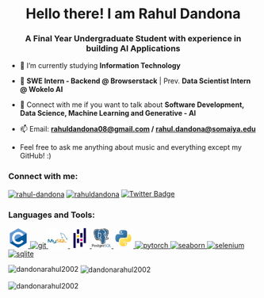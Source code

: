 <h1 align="center">Hello there! I am Rahul Dandona</h1>
<h3 align="center">A Final Year Undergraduate Student with experience in building AI Applications</h3>



- 🔭 I’m currently studying **Information Technology**

- 🌱 **SWE Intern - Backend @ Browserstack** | Prev. **Data Scientist Intern @ Wokelo AI** 

- 💬 Connect with me if you want to talk about **Software Development, Data Science, Machine Learning and Generative - AI**

- 📫 Email: **rahuldandona08@gmail.com / rahul.dandona@somaiya.edu**


- Feel free to ask me anything about music and everything except my GitHub! :) 

<h3 align="left">Connect with me:</h3>
<p align="left">
<a href="https://linkedin.com/in/rahul-dandona" target="blank"><img align="center" src="https://raw.githubusercontent.com/rahuldkjain/github-profile-readme-generator/master/src/images/icons/Social/linked-in-alt.svg" alt="rahul-dandona" height="30" width="40" /></a>
<a href="https://kaggle.com/rahuldandona" target="blank"><img align="center" src="https://raw.githubusercontent.com/rahuldkjain/github-profile-readme-generator/master/src/images/icons/Social/kaggle.svg" alt="rahuldandona" height="30" width="40" /></a>
<a href="https://twitter.com/dandona_rahul">
    <img src="https://img.shields.io/badge/Twitter-blue?style=for-the-badge&logo=twitter&logoColor=white" alt="Twitter Badge"/>
  </a>
</p>

<h3 align="left">Languages and Tools:</h3>
<p align="left"> <a href="https://www.cprogramming.com/" target="_blank" rel="noreferrer"> <img src="https://raw.githubusercontent.com/devicons/devicon/master/icons/c/c-original.svg" alt="c" width="40" height="40"/> </a> <a href="https://git-scm.com/" target="_blank" rel="noreferrer"> <img src="https://www.vectorlogo.zone/logos/git-scm/git-scm-icon.svg" alt="git" width="40" height="40"/> </a> <a href="https://www.mysql.com/" target="_blank" rel="noreferrer"> <img src="https://raw.githubusercontent.com/devicons/devicon/master/icons/mysql/mysql-original-wordmark.svg" alt="mysql" width="40" height="40"/> </a> <a href="https://pandas.pydata.org/" target="_blank" rel="noreferrer"> <img src="https://raw.githubusercontent.com/devicons/devicon/2ae2a900d2f041da66e950e4d48052658d850630/icons/pandas/pandas-original.svg" alt="pandas" width="40" height="40"/> </a> <a href="https://www.postgresql.org" target="_blank" rel="noreferrer"> <img src="https://raw.githubusercontent.com/devicons/devicon/master/icons/postgresql/postgresql-original-wordmark.svg" alt="postgresql" width="40" height="40"/> </a> <a href="https://www.python.org" target="_blank" rel="noreferrer"> <img src="https://raw.githubusercontent.com/devicons/devicon/master/icons/python/python-original.svg" alt="python" width="40" height="40"/> </a> <a href="https://pytorch.org/" target="_blank" rel="noreferrer"> <img src="https://www.vectorlogo.zone/logos/pytorch/pytorch-icon.svg" alt="pytorch" width="40" height="40"/> </a> <a href="https://seaborn.pydata.org/" target="_blank" rel="noreferrer"> <img src="https://seaborn.pydata.org/_images/logo-mark-lightbg.svg" alt="seaborn" width="40" height="40"/> </a> <a href="https://www.selenium.dev" target="_blank" rel="noreferrer"> <img src="https://raw.githubusercontent.com/detain/svg-logos/780f25886640cef088af994181646db2f6b1a3f8/svg/selenium-logo.svg" alt="selenium" width="40" height="40"/> </a> <a href="https://www.sqlite.org/" target="_blank" rel="noreferrer"> <img src="https://www.vectorlogo.zone/logos/sqlite/sqlite-icon.svg" alt="sqlite" width="40" height="40"/> </a> </p>

<p><img align="left" src="https://github-readme-stats.vercel.app/api/top-langs?username=dandonarahul2002&show_icons=true&locale=en&layout=compact&theme=midnight-purple" alt="dandonarahul2002" /></p>

<p>&nbsp;<img align="center" src="https://github-readme-stats.vercel.app/api?username=dandonarahul2002&show_icons=true&locale=en&theme=midnight-purple" alt="dandonarahul2002" /></p>

<p><img align="center" src="https://github-readme-streak-stats.herokuapp.com/?user=dandonarahul2002&theme=midnight-purple" alt="dandonarahul2002" /></p>
